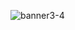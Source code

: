![banner3-4](https://user-images.githubusercontent.com/77892920/228262129-27965edd-13b5-4ab4-8576-75e3e248277f.png)
